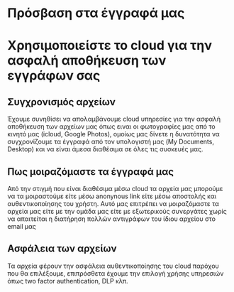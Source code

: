 # Πρόσβαση στα έγγραφά μας
# Χρησιμοποιείστε το cloud για την ασφαλή αποθήκευση των εγγράφων σας

## Συγχρονισμός αρχείων 
Έχουμε συνηθίσει να απολαμβάνουμε cloud υπηρεσίες για την ασφαλή αποθήκευση των αρχείων μας όπως ειναι οι φωτογραφίες μας από το κινητό μας (icloud, Google Photos), ομοίως μας δίνετε η δυνατότητα να συγχρονίζουμε τα έγγραφά από τον υπολογιστή μας (My Documents, Desktop) και να είναι άμεσα διαθέσιμα σε όλες τις συσκευές μας.

## Πως μοιραζόμαστε τα έγγραφά μας
Από την στιγμή που είναι διαθέσιμα μέσω cloud τα αρχεία μας μπορούμε να τα μοιραστούμε είτε μέσω anonynous link είτε μέσω αποστολής και αυθεντικοποίησης του χρήστη. 
Αυτό μας επιτρέπει να μοιραζόμαστε τα αρχεία μας είτε με την ομάδα μας είτε με εξωτερικούς συνεργάτες χωρίς να απαιτείται η διατήρηση πολλών αντιγράφων του ίδιου αρχείου στο email μας

## Ασφάλεια των αρχείων
Τα αρχεία φέρουν την ασφάλεια αυθεντικοποίησης του cloud παρόχου που θα επιλέξουμε, επιπρόσθετα έχουμε την επιλογή χρήσης υπηρεσιών όπως two factor authentication, DLP κλπ.
